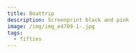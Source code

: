 ```yaml
---
title: Boattrip
description: Screenprint black and pink
image: /img/img_e4709-1-.jpg
tags:
  - fifties
---
```

